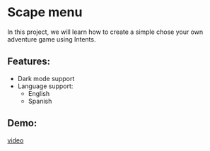# Scape menu

In this project, we will learn how to create a simple chose your own adventure game using Intents.

## Features:
- Dark mode support
- Language support:
  - English
  - Spanish

## Demo:
[video](https://drive.google.com/drive/u/1/folders/1-iY78JKwHSW-9TgrcuJIWPVw-0Gx6YHs)

